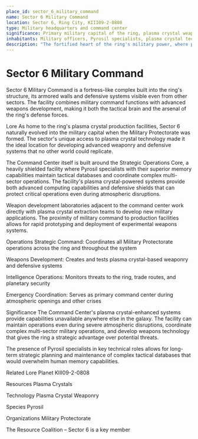 ```yaml
---
place_id: sector_6_military_command
name: Sector 6 Military Command
location: Sector 6, Ring City, KIII09-2-0808
type: Military headquarters and command center
significance: Primary military capital of the ring, plasma crystal weaponry development center
inhabitants: Military officers, Pyrosil specialists, plasma crystal technicians
description: "The fortified heart of the ring's military power, where plasma crystal technology meets strategic command in the galaxy's most advanced orbital defense center."
---
```

# Sector 6 Military Command

Sector 6 Military Command is a fortress-like complex built into the ring's structure, its armored walls and defensive systems visible even from other sectors. The facility combines military command functions with advanced weapons development, making it both the tactical brain and the arsenal of the ring's defense forces.

Lore
As home to the ring's plasma crystal production facilities, Sector 6 naturally evolved into the military capital when the Military Protectorate was formed. The sector's unique access to plasma crystal technology made it the ideal location for developing advanced weaponry and defensive systems that no other world could replicate.

The Command Center itself is built around the Strategic Operations Core, a heavily shielded facility where Pyrosil specialists with their superior memory capabilities maintain tactical databases and coordinate complex multi-sector operations. The facility's plasma crystal-powered systems provide both advanced computing capabilities and defensive shields that can protect critical operations even during atmospheric disruptions.

Weapon development laboratories adjacent to the command center work directly with plasma crystal extraction teams to develop new military applications. The proximity of military command to production facilities allows for rapid prototyping and deployment of experimental weapons systems.

Operations
Strategic Command: Coordinates all Military Protectorate operations across the ring and throughout the system

Weapons Development: Creates and tests plasma crystal-based weaponry and defensive systems

Intelligence Operations: Monitors threats to the ring, trade routes, and planetary security

Emergency Coordination: Serves as primary command center during atmospheric openings and other crises

Significance
The Command Center's plasma crystal-enhanced systems provide capabilities unavailable anywhere else in the galaxy. The facility can maintain operations even during severe atmospheric disruptions, coordinate complex multi-sector military operations, and develop weapons technology that gives the ring a strategic advantage over potential threats.

The presence of Pyrosil specialists in key technical roles allows for long-term strategic planning and maintenance of complex tactical databases that would overwhelm human memory capabilities.

Related Lore
Planet
KIII09-2-0808

Resources
Plasma Crystals

Technology
Plasma Crystal Weaponry

Species
Pyrosil

Organizations
Military Protectorate

The Resource Coalition – Sector 6 is a key member 